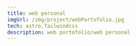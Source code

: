 ```yaml
---
title: web personal
imgUrl: /img/project/webPortofolio.jpg
tech: astro,Tailwindcss
description: web portofolio/web personal
---
```

